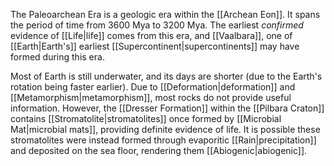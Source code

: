 The Paleoarchean Era is a geologic era within the [[Archean Eon]]. It spans the period of time from 3600 Mya to 3200 Mya. The earliest *confirmed* evidence of [[Life|life]] comes from this era, and [[Vaalbara]], one of [[Earth|Earth's]] earliest [[Supercontinent|supercontinents]] may have formed during this era.

Most of Earth is still underwater, and its days are shorter (due to the Earth's rotation being faster earlier). Due to [[Deformation|deformation]] and [[Metamorphism|metamorphism]], most rocks do not provide useful information. However, the [[Dresser Formation]] within the [[Pilbara Craton]] contains [[Stromatolite|stromatolites]] once formed by [[Microbial Mat|microbial mats]], providing definite evidence of life. It is possible these stromatolites were instead formed through evaporitic [[Rain|precipitation]] and deposited on the sea floor, rendering them [[Abiogenic|abiogenic]].